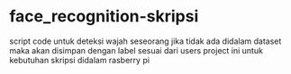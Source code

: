 # face_recognition-skripsi
script code untuk deteksi wajah seseorang jika tidak ada didalam dataset maka akan disimpan dengan label sesuai dari users
project ini untuk kebutuhan skripsi didalam rasberry pi
